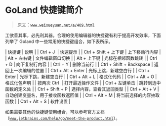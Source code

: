 # GoLand 快捷键简介

> 原文：[`www.weixueyuan.net/a/409.html`](http://www.weixueyuan.net/a/409.html)

工欲善其事，必先利其器。合理的使用编辑器的快捷键有利于提高开发效率，下面列举了 Goland 中一些常用的快捷键组合，如下表所示。

| 快捷键 | 说明 |
| Ctrl + J  | 快速提示 |
| Ctrl + Shift + 上下键 | 上下移动行内容 |
| Alt + 左右键 | 文件编辑窗口切换 |
| Alt + 上下键 | 光标在相邻函数跳转 |
| Ctrl + D | 向下复制行内容 |
| Ctrl + Y | 删除当前行 |
| Ctrl + Shift + Backspace | 返回上一次编辑的位置 |
| Ctrl + Alt + Enter | 光标上跳，新建空白行 |
| Ctrl + Enter | 光标下跳，新建空白行 |
| Ctrl + Alt + L | 格式化代码 |
| Ctrl + Alt + O | 格式化包声明 |
| 按两次 Ctrl  | 打开最近操作文件 |
| Ctrl + 左键单击 | 跳转到选中函数的定义处 |
| Ctrl + Shift + P | 选择内容，查看其返回类型 |
| Ctrl + Alt + V | 自动创建变量名，用于接收函数返回值 |
| Ctrl + Alt + M | 将当前选择的内容抽取函数 |
| Ctrl + Alt + S | 软件设置 |

如果需要其他的快捷键使用组合，可以参考官方文档（[`www.jetbrains.com/help/go/meet-the-product.html`](https://www.jetbrains.com/help/go/meet-the-product.html)）。